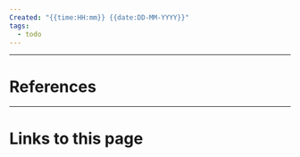 ```yaml
---
Created: "{{time:HH:mm}} {{date:DD-MM-YYYY}}"
tags:
  - todo
---
```



--- 
# References



--- 
# Links to this page